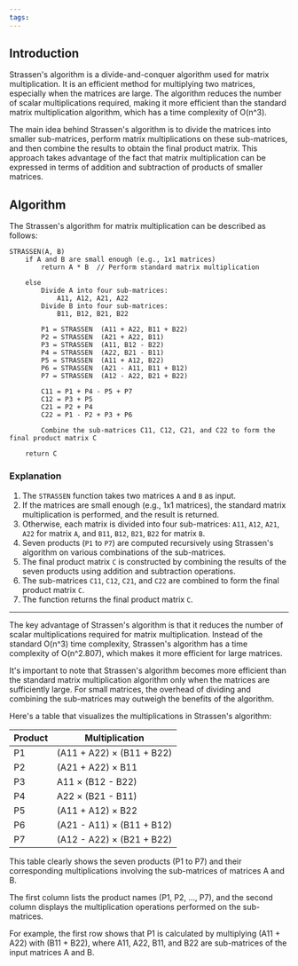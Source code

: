 ```yaml
---
tags:
---
```

## Introduction

Strassen's algorithm is a divide-and-conquer algorithm used for matrix multiplication. It is an efficient method for multiplying two matrices, especially when the matrices are large. The algorithm reduces the number of scalar multiplications required, making it more efficient than the standard matrix multiplication algorithm, which has a time complexity of O(n^3).

The main idea behind Strassen's algorithm is to divide the matrices into smaller sub-matrices, perform matrix multiplications on these sub-matrices, and then combine the results to obtain the final product matrix. This approach takes advantage of the fact that matrix multiplication can be expressed in terms of addition and subtraction of products of smaller matrices.
## Algorithm

The Strassen's algorithm for matrix multiplication can be described as follows:

```
STRASSEN(A, B)
    if A and B are small enough (e.g., 1x1 matrices)
        return A * B  // Perform standard matrix multiplication

    else
        Divide A into four sub-matrices:
            A11, A12, A21, A22
        Divide B into four sub-matrices:
            B11, B12, B21, B22

        P1 = STRASSEN  (A11 + A22, B11 + B22)
        P2 = STRASSEN  (A21 + A22, B11)
        P3 = STRASSEN  (A11, B12 - B22)
        P4 = STRASSEN  (A22, B21 - B11)
        P5 = STRASSEN  (A11 + A12, B22)
        P6 = STRASSEN  (A21 - A11, B11 + B12)
        P7 = STRASSEN  (A12 - A22, B21 + B22)

        C11 = P1 + P4 - P5 + P7
        C12 = P3 + P5
        C21 = P2 + P4
        C22 = P1 - P2 + P3 + P6

        Combine the sub-matrices C11, C12, C21, and C22 to form the final product matrix C

    return C
```

### Explanation

1. The `STRASSEN` function takes two matrices `A` and `B` as input.
2. If the matrices are small enough (e.g., 1x1 matrices), the standard matrix multiplication is performed, and the result is returned.
3. Otherwise, each matrix is divided into four sub-matrices: `A11`, `A12`, `A21`, `A22` for matrix `A`, and `B11`, `B12`, `B21`, `B22` for matrix `B`.
4. Seven products (`P1` to `P7`) are computed recursively using Strassen's algorithm on various combinations of the sub-matrices.
5. The final product matrix `C` is constructed by combining the results of the seven products using addition and subtraction operations.
6. The sub-matrices `C11`, `C12`, `C21`, and `C22` are combined to form the final product matrix `C`.
7. The function returns the final product matrix `C`.

---

The key advantage of Strassen's algorithm is that it reduces the number of scalar multiplications required for matrix multiplication. Instead of the standard O(n^3) time complexity, Strassen's algorithm has a time complexity of O(n^2.807), which makes it more efficient for large matrices.

It's important to note that Strassen's algorithm becomes more efficient than the standard matrix multiplication algorithm only when the matrices are sufficiently large. For small matrices, the overhead of dividing and combining the sub-matrices may outweigh the benefits of the algorithm.

Here's a table that visualizes the multiplications in Strassen's algorithm:

| Product | Multiplication            |
| ------- | ------------------------- |
| P1      | (A11 + A22) × (B11 + B22) |
| P2      | (A21 + A22) × B11         |
| P3      | A11 × (B12 - B22)         |
| P4      | A22 × (B21 - B11)         |
| P5      | (A11 + A12) × B22         |
| P6      | (A21 - A11) × (B11 + B12) |
| P7      | (A12 - A22) × (B21 + B22) |

This table clearly shows the seven products (P1 to P7) and their corresponding multiplications involving the sub-matrices of matrices A and B.

The first column lists the product names (P1, P2, ..., P7), and the second column displays the multiplication operations performed on the sub-matrices.

For example, the first row shows that P1 is calculated by multiplying (A11 + A22) with (B11 + B22), where A11, A22, B11, and B22 are sub-matrices of the input matrices A and B.